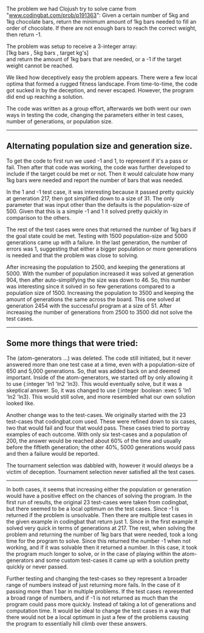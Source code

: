 The problem we had Clojush try to solve came from "www.codingbat.com/prob/p191363":
Given a certain number of 5kg and 1kg chocolate bars, return the minimum amount of 1kg bars needed to fill an order of chocolate. If there are not enough bars to reach the correct weight, then return -1.

The problem was setup to receive a 3-integer array:  
    [1kg bars , 5kg bars , target kg's]  
and return the amount of 1kg bars that are needed, or a -1 if the target weight cannot be reached.

We liked how deceptively easy the problem appears. There were a few local optima that formed a rugged fitness landscape. From time-to-time, the code got sucked in by the deception, and never escaped. However, the program did end up reaching a solution.

The code was written as a group effort, afterwards we both went our own ways in testing the code, changing the parameters either in test cases, number of generations, or population size.

  
------
Alternating population size and generation size.
------

To get the code to first run we used -1 and 1, to represent if it's a pass or fail. Then after that code was working, the code was further developed to include if the target could be met or not. Then it would calculate how many 1kg bars were needed and report the number of bars that was needed.

In the 1 and -1 test case, it was interesting because it passed pretty quickly at generation 217, then got simplified down to a size of 31. The only parameter that was input other than the defaults is the population-size of 500. Given that this is a simple -1 and 1 it solved pretty quickly in comparison to the others.

The rest of the test cases were ones that returned the number of 1kg bars if the goal state could be met. Testing with 1500 population-size and 5000 generations came up with a failure. In the last generation, the number of errors was 1, suggesting that either a bigger population or more generations is needed and that the problem was close to solving.

After increasing the population to 2500, and keeping the generations at 5000. With the number of population increased it was solved at generation 904, then after auto-simplifying the size was down to 46.
So, this number was interesting since it solved in so few generations compared to a population size of 1500. Increasing the population to 3500 and keeping the amount of generations the same across the board. This one solved at generation 2454 with the successful program at a size of 51. After increasing the number of generations from 2500 to 3500 did not solve the test cases.

------
Some more things that were tried:
------
The (atom-generators ...) was deleted. The code still initiated, but it never answered more than one test case at a time, even with a population-size of 650 and 5,000 generations. So, that was added back on and deemed important. Inside of the atom-generators, we started off by only allowing it to use {:integer 'ln1 'ln2 'ln3}. This would eventually solve, but it was a skeptical answer. So, it was changed to use {:integer :boolean :exec 5 'ln1 'ln2 'ln3}. This would still solve, and more resembled what our own solution looked like.

Another change was to the test-cases. We originally started with the 23 test-cases that codingbat.com used. These were refined down to six cases, two that would fail and four that would pass. These cases tried to portray examples of each outcome. With only six test-cases and a population of 200, the answer would be reached about 60% of the time and usually before the fiftieth generation; the other 40%, 5000 generations would pass and then a failure would be reported.

The tournament selection was dabbled with, however it would *always* be a victim of deception. Tournament selection never satisfied all the test cases.

------
In both cases, it seems that increasing either the population or generation would have a positive effect on the chances of solving the program. In the first run of results, the original 23 test-cases were taken from codingbat, but there seemed to be a local optimum on the test cases. Since -1 is returned if the problem is unsolvable. Then there are multiple test cases in the given example in codingbat that return just 1. Since in the first example it solved very quick in terms of generations at 217. The rest, when solving the problem and returning the number of 1kg bars that were needed, took a long time for the program to solve. Since this returned the number -1 when not working, and if it was solvable then it returned a number. In this case, it took the program much longer to solve, or in the case of playing within the atom-generators and some custom test-cases it came up with a solution pretty quickly or never passed.

Further testing and changing the test-cases so they represent a broader range of numbers instead of just returning more fails. In the case of it passing more than 1 bar in multiple problems. If the test cases represented a broad range of numbers, and if -1 is not returned as much than the program could pass more quickly. Instead of taking a lot of generations and computation time. It would be ideal to change the test cases in a way that there would not be a local optimum in just a few of the problems causing the program to essentially hill climb over these answers.
